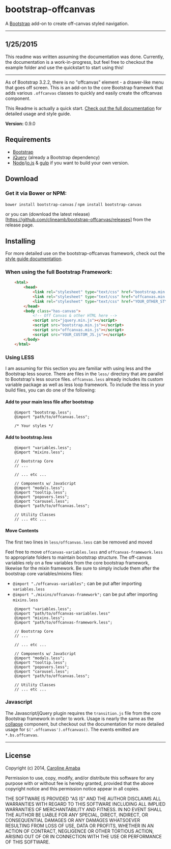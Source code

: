 # bootstrap-offcanvas

A [Bootstrap](http://getbootstrap.com) add-on to create off-canvas styled navigation.

----------

## 1/25/2015

This readme was written assuming the documentation was done.  Currently, the
documentation is a work-in-progress, but feel free to checkout the example folder
and use the quickstart to start using this!

----------

As of Bootstrap 3.2.2, there is no "offcanvas" element - a drawer-like menu that
goes off screen.  This is an add-on to the core Bootstrap framewrk that adds various
`.offcanvas` classes to quickly and easily create the offcanvas component.

This Readme is actually a quick start. [Check out the full documentation](http://clineamb.github.io/bootstrap-canvas) for detailed
usage and style guide.

**Version:** 0.9.0

## Requirements

*  [Bootstrap](http://getbootstrap.com)
*  [jQuery](http://jquery.com/) (already a Bootstrap dependency)
*  [Node](http://nodejs.org/)/[io.js](https://iojs.org/) & [gulp](http://gulpjs.com/) if you want to build your own version.

## Download

### Get it via Bower or NPM:

`bower install bootstrap-canvas` / `npm install bootstrap-canvas`

or you can (download the latest release)[https://github.com/clineamb/bootstrap-offcanvas/releases] from the release page.


## Installing

For more detailed use on the bootstrap-offcanvas framework, check out the [style guide documentation](http://clineamb.github.io/bootstrap-offcanvas).

### When using the full Bootstrap Framework:

```html
    <html>
        <head>
            <link rel="stylesheet" type="text/css" href="bootstrap.min.css">
            <link rel="stylesheet" type="text/css" href="offcanvas.min.css">
            <link rel="stylesheet" type="text/css" href="YOUR_OTHER_STYLES.css">
        </head>
        <body class="has-canvas">
            <!-- Off Canvas & other HTML here -->
            <script src="jquery.min.js"></script>
            <script src="bootstrap.min.js"></script>
            <script src="offcanvas.min.js"></script>
            <script src="YOUR_CUSTOM_JS.js"></script>
        </body>
    </html>
```

### Using LESS

I am assuming for this section you are familiar with using less and the Bootstrap less source. 
There are files in the `less/` directory that are parallel to Bootstrap's less source files.
`offcanvas.less` already includes its custom variable package as well as less loop framework.
To include the less in your build files, you can do one of the following:

#### Add to your main less file after bootstrap

```less
    @import "bootstrap.less";
    @import "path/to/offcanvas.less";

    /* Your styles */
```

#### Add to bootstrap.less

```less
    @import "variables.less";
    @import "mixins.less";

    // Bootstrap Core
    // ...

    // ... etc ...

    // Components w/ JavaScript
    @import "modals.less";
    @import "tooltip.less";
    @import "popovers.less";
    @import "carousel.less";
    @import "path/to/offcanvas.less";

    // Utility Classes
    // ... etc ...
```

#### Move Contents

The first two lines in `less/offcanvas.less` can be removed and moved

Feel free to move `offcanvas-variables.less` and `offcanvas-framework.less` to appropriate
folders to maintain bootstrap structure.  The off-canvas variables rely on a few variables
from the core bootstrap framework, likewise for the mixin framework.  Be sure to simply
include them after the bootstrap core variables/mixins files:

*  `@import "./offcanvas-variables";` can be put after importing `variables.less`
*  `@import "./mixins/offcanvas-framework";` can be put after importing `mixins.less`

```less
    @import "variables.less";
    @import "path/to/offcanvas-variables.less"
    @import "mixins.less";
    @import "path/to/offcanvas-framework.less";

    // Bootstrap Core
    // ...

    // ... etc ...

    // Components w/ JavaScript
    @import "modals.less";
    @import "tooltip.less";
    @import "popovers.less";
    @import "carousel.less";
    @import "path/to/offcanvas.less";

    // Utility Classes
    // ... etc ...
```

### Javascript

The Javascript/jQuery plugin requires the `transition.js` file from the core Bootstrap
framework in order to work.  Usage is nearly the same as the [collapse](http://getbootstrap.com/javascript/#collapse) component, but checkout out the documentation for more detailed usage for `$('.offcanvas').offcanvas()`.  The events emitted are `*.bs.offcanvas`.

----------------------------------------------------

## License

Copyright (c) 2014, [Caroline Amaba](mailto:github@carolineamaba.com)

Permission to use, copy, modify, and/or distribute this software for any purpose with or without fee is hereby granted, provided that the above copyright notice and this permission notice appear in all copies.

THE SOFTWARE IS PROVIDED "AS IS" AND THE AUTHOR DISCLAIMS ALL WARRANTIES WITH REGARD TO THIS SOFTWARE INCLUDING ALL IMPLIED WARRANTIES OF MERCHANTABILITY AND FITNESS. IN NO EVENT SHALL THE AUTHOR BE LIABLE FOR ANY SPECIAL, DIRECT, INDIRECT, OR CONSEQUENTIAL DAMAGES OR ANY DAMAGES WHATSOEVER RESULTING FROM LOSS OF USE, DATA OR PROFITS, WHETHER IN AN ACTION OF CONTRACT, NEGLIGENCE OR OTHER TORTIOUS ACTION, ARISING OUT OF OR IN CONNECTION WITH THE USE OR PERFORMANCE OF THIS SOFTWARE.